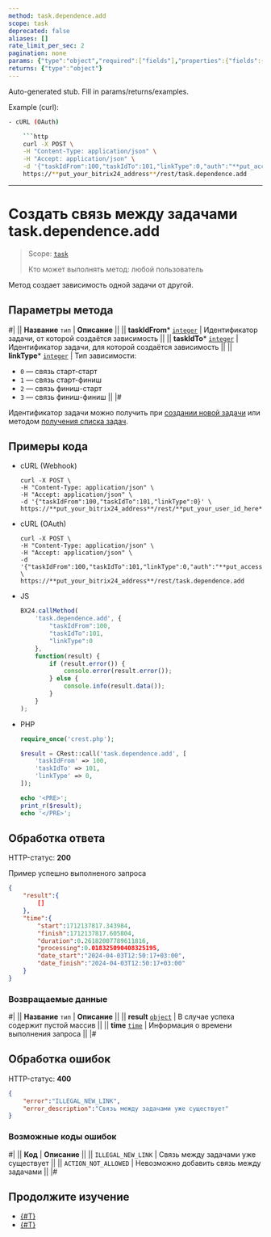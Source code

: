 ```yaml
---
method: task.dependence.add
scope: task
deprecated: false
aliases: []
rate_limit_per_sec: 2
pagination: none
params: {"type":"object","required":["fields"],"properties":{"fields":{"type":"object"}}}
returns: {"type":"object"}
---
```


Auto-generated stub. Fill in params/returns/examples.

Example (curl):

```bash
- cURL (OAuth)

    ```http
    curl -X POST \
    -H "Content-Type: application/json" \
    -H "Accept: application/json" \
    -d '{"taskIdFrom":100,"taskIdTo":101,"linkType":0,"auth":"**put_access_token_here**"}' \
    https://**put_your_bitrix24_address**/rest/task.dependence.add
```

---

# Создать связь между задачами task.dependence.add

> Scope: [`task`](../scopes/permissions.md)
>
> Кто может выполнять метод: любой пользователь

Метод создает зависимость одной задачи от другой.

## Параметры метода



#|
|| **Название**
`тип` | **Описание** ||
|| **taskIdFrom***
[`integer`](../data-types.md) | Идентификатор задачи, от которой создаётся зависимость ||
|| **taskIdTo***
[`integer`](../data-types.md) | Идентификатор задачи, для которой создаётся зависимость ||
|| **linkType***
[`integer`](../data-types.md) | Тип зависимости:
- `0` — связь старт-старт 
- `1` — связь старт-финиш 
- `2` — связь финиш-старт 
- `3` — связь финиш-финиш 
||
|#

Идентификатор задачи можно получить при [создании новой задачи](./tasks-task-add.md) или методом [получения списка задач](./tasks-task-list.md).

## Примеры кода





- cURL (Webhook)

    ```http
    curl -X POST \
    -H "Content-Type: application/json" \
    -H "Accept: application/json" \
    -d '{"taskIdFrom":100,"taskIdTo":101,"linkType":0}' \
    https://**put_your_bitrix24_address**/rest/**put_your_user_id_here**/**put_your_webbhook_here**/task.dependence.add
    ```

- cURL (OAuth)

    ```http
    curl -X POST \
    -H "Content-Type: application/json" \
    -H "Accept: application/json" \
    -d '{"taskIdFrom":100,"taskIdTo":101,"linkType":0,"auth":"**put_access_token_here**"}' \
    https://**put_your_bitrix24_address**/rest/task.dependence.add
    ```

- JS

    ```js
    BX24.callMethod(
        'task.dependence.add', {
            "taskIdFrom":100,
            "taskIdTo":101,
            "linkType":0
        },
        function(result) {
            if (result.error()) {
                console.error(result.error());
            } else {
                console.info(result.data());
            }
        }
    );
    ```

- PHP

    ```php
    require_once('crest.php');

    $result = CRest::call('task.dependence.add', [
        'taskIdFrom' => 100,
        'taskIdTo' => 101,
        'linkType' => 0,
    ]);

    echo '<PRE>';
    print_r($result);
    echo '</PRE>';
    ```



## Обработка ответа

HTTP-статус: **200**

Пример успешно выполненого запроса

```json
{
    "result":{
        []
    },
    "time":{
        "start":1712137817.343984,
        "finish":1712137817.605804,
        "duration":0.26182007789611816,
        "processing":0.018325090408325195,
        "date_start":"2024-04-03T12:50:17+03:00",
        "date_finish":"2024-04-03T12:50:17+03:00"
    }
}
```

### Возвращаемые данные

#|
|| **Название**
`тип` | **Описание** ||
|| **result**
[`object`](../data-types.md) | В случае успеха содержит пустой массив ||
|| **time**
[`time`](../data-types.md) | Информация о времени выполнения запроса ||
|#

## Обработка ошибок

HTTP-статус: **400**

```json
{
    "error":"ILLEGAL_NEW_LINK",
    "error_description":"Связь между задачами уже существует"
}
```



### Возможные коды ошибок

#|
|| **Код** | **Описание** ||
|| `ILLEGAL_NEW_LINK` | Связь между задачами уже существует ||
|| `ACTION_NOT_ALLOWED` | Невозможно добавить связь между задачами ||
|#



## Продолжите изучение

- [{#T}](./index.md)
- [{#T}](./task-dependence-delete.md)
